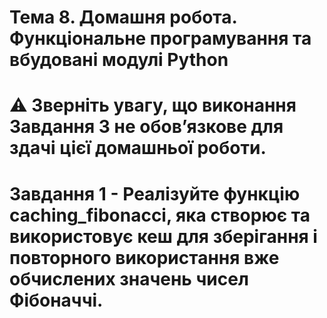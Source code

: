 # Тема 8. Домашня робота. Функціональне програмування та вбудовані модулі Python

# ⚠️ Звернiть увагу, що виконання Завдання 3 не обов’язкове для здачі цієї домашньої роботи.

# Завдання 1 - Реалізуйте функцію caching_fibonacci, яка створює та використовує кеш для зберігання і повторного використання вже обчислених значень чисел Фібоначчі.

